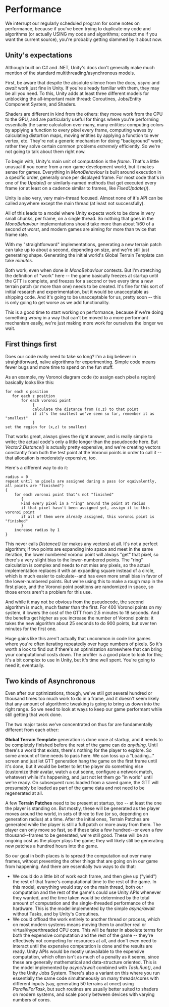 # Performance

We interrupt our regularly scheduled program for some notes on performance, because if you've been trying to duplicate my code and algorithms (or actually USING my code and algorithms; contact me if you want the current source), you're probably getting slammed by it about now.

## Unity's expectations

Although built on C# and .NET, Unity's docs don't generally make much mention of the standard multithreading/asynchronous models.

First, be aware that despite the absolute silence from the docs, *async* and *await* work just fine in Unity.   If you're already familiar with them, they may be all you need.    To this, Unity adds at least three different models for unblocking the all-important main thread:   Coroutines, Jobs/Entity Component System, and Shaders.

Shaders are different in kind from the others: they move work from the CPU to the GPU, and are particularly useful for things where you're performing essentially the same calculation over many, many entities:  computing colors by applying a function to every pixel every frame, computing waves by calculating distortion maps, moving entities by applying a function to ever vertex, etc.   They're not a generic mechanism for doing "background" work; rather they solve certain common problems _extremely_ efficiently.    So we're not going to talk about them right now.

To begin with, Unity's main unit of computation is the _frame_.  That's a little unusual if you come from a non-game development world, but it makes sense for games.   Everything in _MonoBehaviour_ is built around execution in a specific order, generally once per displayed frame.    For most code that's in one of the _Update()_ or similarly-named methods that get executed every frame (or at least on a cadence similar to frames, like _FixedUpdate()_).

Unity is also very, very main-thread focused.   Almost none of it's API can be called anywhere except the main thread (at least not successfully). 

All of this leads to a model where Unity expects work to be done in very small chunks, per frame, on a single thread.    So nothing that goes in the _MonoBehaviour_ implementations should take more than about 1/60 of a second _at worst_, and modern games are aiming for more than twice that frame rate.

With my "straightforward" implementations, generating a new terrain patch can take up to about a second, depending on size, and we're still just generating shape.    Generating the initial world's Global Terrain Template can take _minutes_.

Both work, even when done in _MonoBehaviour_ contexts.   But I'm stretching the definition of "work" here -- the game basically freezes at startup until the GTT is complete, and freezes for a second or two every time a new terrain patch (or more than one) needs to be created.   It's fine for this sort of initial research and experimentation, but it would be unacceptable as shipping code.    And it's going to be unacceptable for us, pretty soon -- this is only going to get worse as we add functionality.

This is a good time to start working on performance, because if we're doing something _wrong_ in a way that can't be moved to a more performant mechanism easily, we're just making more work for ourselves the longer we wait.

## First things first

Does our code really need to take so long?   I'm a big believer in straightforward, naïve algorithms for experimenting.   Simple code means fewer bugs and more time to spend on the fun stuff.

As an example, my Voronoi diagram code (to assign each pixel a region) basically looks like this:

```pseudocode
for each x position
   for each z position
       for each voronoi point
            {
            calculate the distance from (x,z) to that point
            if it's the smallest we've seen so far, remember it as "smallest"
            }
set the region for (x,z) to smallest
```

That works great, always gives the right answer, and is really simple to write; the actual code's only a little longer than the pseudocode here.    But _Vector2.Distance()_ is actually pretty expensive, and we're creating vectors constantly from both the test point at the Voronoi points in order to call it -- that allocation is moderately expensive, too.

Here's a different way to do it:

```pseudocode
radius = 0
repeat until no pixels are assigned during a pass (or equivalently, all points are "finished")
{
	for each voronoi point that's not "finished"
	   {
	   Find every pixel in a "ring" around the point at radius
	   if that pixel hasn't been assigned yet, assign it to this voronoi point
	   if all of them were already assigned, this voronoi point is "finished"
	   }
	increase radius by 1
}
```

This never calls _Distance()_ (or makes any vectors) at all.   It's not a perfect algorithm; if two points are expanding into space and meet in the same iteration, the lower numbered voronoi point will always "get" that pixel, so there's a very slight bias to the lower-numbered points.   The "ring" calculation is complex and needs to not miss any pixels, so the actual implementation replaces it with an expanding square instead of a circle, which is much easier to calculate--and has even more small bias in favor of the lower-numbered points.   But we're using this to make a rough map in the first place, and the Voronoi point positions are randomized in space, so those errors aren't a problem for this use.

And while it may not be obvious from the pseudocode, the second algorithm is much, much faster than the first.   For 400 Voronoi points on my system, it lowers the cost of the GTT from 2.5 minutes to 18 seconds.    And the benefits get higher as you increase the number of Voronoi points:  it takes the new algorithm about 25 seconds to do 900 points, but over ten minutes for the first one.

Huge gains like this aren't actually that uncommon in code like games where you're often iterating repeatedly over huge numbers of pixels.   So it's worth a look to find out if there's an optimization somewhere that can bring your computational costs down.    The profiler is a good place to look for this; it's a bit complex to use in Unity, but it's time well spent.   You're going to need it, eventually.

## Two kinds of Asynchronous

Even after our optimizations, though, we've still got several hundred or thousand times too much work to do in a frame, and it doesn't seem likely that any amount of algorithmic tweaking is going to bring us down into the right range.     So we need to look at ways to keep our game performant while still getting that work done.

The two major tasks we've concentrated on thus far are fundamentally different from each other:

__Global Terrain Template__ generation is done once at startup, and it needs to be completely finished before the rest of the game can do _anything_.   Until there's a world that exists, there's nothing for the player to explore.   So some amount of time needs to pass here.   We can toss up a "Loading..." screen and just let GTT generation hang the game on the first frame until it's done, but it would be better to let the player do something else (customize their avatar, watch a cut scene, configure a network match, whatever) while it's happening, and just not let them go "in world" until we're ready.   On subsequent runs loaded from a saved game, the GTT will presumably be loaded as part of the game data and not need to be regenerated at all.

A few __Terrain Patches__ need to be present at startup, too -- at least the one the player is standing on.  But mostly, these will be generated as the player moves around the world, in sets of three to five (or so, depending on generation radius) at a time.   After the initial ones, Terrain Patches are generated while the player is still a full patch or more away from them.  The player can only move so fast, so if these take a few hundred--or even a few thousand--frames to be generated, we're still good.    These will be an ongoing cost as the player plays the game; they will likely still be generating new patches a hundred hours into the game.

So our goal in both places is to spread the computation out over many frames, without preventing the other things that are going on in our game from happening.    And there are essentially two ways to do that:

- We could do a little bit of work each frame, and then give up ("yield") the rest of that frame's computational time to the rest of the game.   In this model, everything would stay on the main thread, both our computation and the rest of the game's could use Unity APIs whenever they wanted, and the time taken would be determined by the total amount of computation and the single-threaded performance of the hardware.    This is the model implemented by the simple _async/await_ without Tasks, and by Unity's Coroutines.
- We could offload the work entirely to another thread or process, which on most modern systems means moving them to another real or virtual/hyperthreaded CPU core.   This will be faster in absolute terms for both the expensive computation and the rest of the game -- they're effectively not competing for resources at all, and don't even need to interact until the expensive computation is done and the results are ready.    Unity APIs would be mostly unavailable to the expensive computation, which often isn't as much of a penalty as it seems, since these are generally mathematical and data-structure oriented.   This is the model implemented by _async/await_ combined with _Task.Run()_, and by the Unity Jobs System.     There's also a variant on this where you run essentially the same code simultaneously on many threads/cores with different inputs (say, generating 50 terrains at once) using _ParallelForTask_, but such routines are usually better suited to shaders on modern systems, and scale poorly between devices with varying numbers of cores.